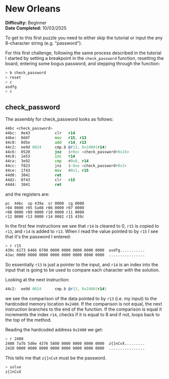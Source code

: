 # New Orleans

**Difficulty:** Beginner  
**Date Completed:** 10/03/2025

To get to this first puzzle you need to either skip the tutorial or input the any 8-character string (e.g. "password").

For this first challenge, following the same process described in the tutorial I started by setting a breakpoint in the `check_password` function, resetting the board, entering some bogus password, and stepping through the function:

```sh
> b check_password
> reset
> c
asdfg
> c
```

## check_password

The assembly for check_password looks as follows: 

```asm
44bc <check_password>
44bc:  0e43           clr	r14
44be:  0d4f           mov	r15, r13
44c0:  0d5e           add	r14, r13
44c2:  ee9d 0024      cmp.b	@r13, 0x2400(r14)
44c6:  0520           jnz	$+0xc <check_password+0x16>
44c8:  1e53           inc	r14
44ca:  3e92           cmp	#0x8, r14
44cc:  f823           jnz	$-0xe <check_password+0x2>
44ce:  1f43           mov	#0x1, r15
44d0:  3041           ret
44d2:  0f43           clr	r15
44d4:  3041           ret
```

and the registers are:

```text
pc  44bc  sp 439a  sr 0000  cg 0000
r04 0000 r05 5a08 r06 0000 r07 0000 
r08 0000 r09 0000 r10 0000 r11 0000 
r12 0000 r13 0000 r14 0002 r15 439c 
```

In the first few instructions we see that `r14` is cleared to 0, `r15` is copied to `r13`, and `r14` is added to `r13`.
When I read the value pointed to by `r15` I see that it's the password I entered:

```sh
> r r15
439c 6173 6466 6700 0000 0000 0000 0000 0000  asdfg...........
43ac 0000 0000 0000 0000 0000 0000 0000 0000  ................
```

So essentially `r13` is just a pointer to the input, and  `r14` is an index into the input that is going to be used to compare each character with the solution.

Looking at the next instruction:

```asm
44c2:  ee9d 0024      cmp.b	@r13, 0x2400(r14)
```

we see the comparison of the data pointed to by `r13` (i.e. my input) to the hardcoded memory location `0x2400`. If the comparison is not equal, the next instruction branches to the end of the function. If the comparison is equal it increments the index `r14`, checks if it is equal to 8 and if not, loops back to the top of the method.

Reading the hardcoded address `0x2400` we get:

```sh
> r 2400
2400 7a7b 5d6e 4376 5800 0000 0000 0000 0000  z{]nCvX.........
2410 0000 0000 0000 0000 0000 0000 0000 0000  ................
```

This tells me that `z{]nCvX` must be the password.

```sh
> solve
z{]nCvX
```
